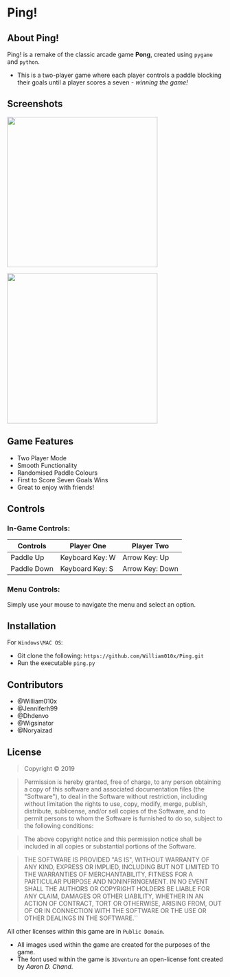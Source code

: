 # Ping!

## About Ping!
Ping! is a remake of the classic arcade game **Pong**, created using ``pygame`` and ``python``. </br>
* This is a two-player game where each player controls a paddle blocking their goals until a player scores a seven - _winning the game!_

## Screenshots
<p align="left">
  <img src="https://i.ibb.co/Yt2THXK/ping.gif" width="350">
</p>
<p align=left">
  <img src="https://i.ibb.co/qsJ99WC/pinggame2.gif" width="350">
</p>

## Game Features
* Two Player Mode
* Smooth Functionality
* Randomised Paddle Colours
* First to Score Seven Goals Wins
* Great to enjoy with friends!

## Controls
### In-Game Controls:
| Controls  | Player One | Player Two |
| ------------- | ------------- | ------------ |
| Paddle Up  | Keyboard Key: W  | Arrow Key: Up |
| Paddle Down  | Keyboard Key: S  | Arrow Key: Down |

### Menu Controls:
Simply use your mouse to navigate the menu and select an option.

## Installation
For `Windows\MAC OS`:
* Git clone the following: ``https://github.com/William010x/Ping.git``
* Run the executable ``ping.py``

## Contributors
* @William010x
* @Jenniferh99
* @Dhdenvo 
* @Wigsinator 
* @Noryaizad

## License

> Copyright © 2019 <copyright holders>

> Permission is hereby granted, free of charge, to any person obtaining a copy of this software and associated documentation files (the "Software"), to deal in the Software without restriction, including without limitation the rights to use, copy, modify, merge, publish, distribute, sublicense, and/or sell copies of the Software, and to permit persons to whom the Software is furnished to do so, subject to the following conditions:

> The above copyright notice and this permission notice shall be included in all copies or substantial portions of the Software.

> THE SOFTWARE IS PROVIDED "AS IS", WITHOUT WARRANTY OF ANY KIND, EXPRESS OR IMPLIED, INCLUDING BUT NOT LIMITED TO THE WARRANTIES OF MERCHANTABILITY, FITNESS FOR A PARTICULAR PURPOSE AND NONINFRINGEMENT. IN NO EVENT SHALL THE AUTHORS OR COPYRIGHT HOLDERS BE LIABLE FOR ANY CLAIM, DAMAGES OR OTHER LIABILITY, WHETHER IN AN ACTION OF CONTRACT, TORT OR OTHERWISE, ARISING FROM, OUT OF OR IN CONNECTION WITH THE SOFTWARE OR THE USE OR OTHER DEALINGS IN THE SOFTWARE.``

All other licenses within this game are in `Public Domain`. </br>
* All images used within the game are created for the purposes of the game.
* The font used within the game is `3Dventure` an open-license font created by _Aaron D. Chand_.
